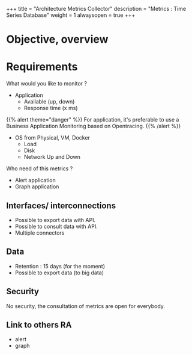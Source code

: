 +++
title = "Architecture Metrics Collector"
description = "Metrics : Time Series Database"
weight = 1
alwaysopen = true
+++

# Objective, overview

# Requirements

What would you like to monitor ?

- Application
  - Available (up, down)
  - Response time (x ms)

{{% alert theme="danger" %}} 
For application, it's preferable to use a Business Application Monitoring based on Opentracing.
{{% /alert %}}
  
- OS from Physical, VM, Docker
  - Load
  - Disk
  - Network Up and Down

Who need of this metrics ?

- Alert application
- Graph application

## Interfaces/ interconnections 

- Possible to export data with API.
- Possible to consult data with API.
- Multiple connectors

## Data

- Retention : 15 days (for the moment)
- Possible to export data (to big data)

## Security 

No security, the consultation of metrics are open for everybody.

## Link to others RA

- alert
- graph
